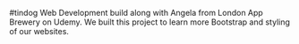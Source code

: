 #tindog
Web Development build along with Angela from London App Brewery on Udemy. We built this project to learn more Bootstrap and styling of our websites.
